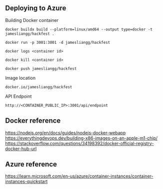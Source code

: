 

## Deploying to Azure
Building Docker container
```
docker buildx build --platform=linux/amd64 --output type=docker -t jamesliangg/hackfest .

docker run -p 3001:3001 -d jamesliangg/hackfest

docker logs <container id>

docker kill <container id>

docker push jamesliangg/hackfest
```

Image location
```
docker.io/jamesliangg/hackfest
```

API Endpoint
```
http://<CONTAINER_PUBLIC_IP>:3001/api/endpoint
```

## Docker reference
https://nodejs.org/en/docs/guides/nodejs-docker-webapp
https://everythingdevops.dev/building-x86-images-on-an-apple-m1-chip/
https://stackoverflow.com/questions/34198392/docker-official-registry-docker-hub-url

## Azure reference
https://learn.microsoft.com/en-us/azure/container-instances/container-instances-quickstart